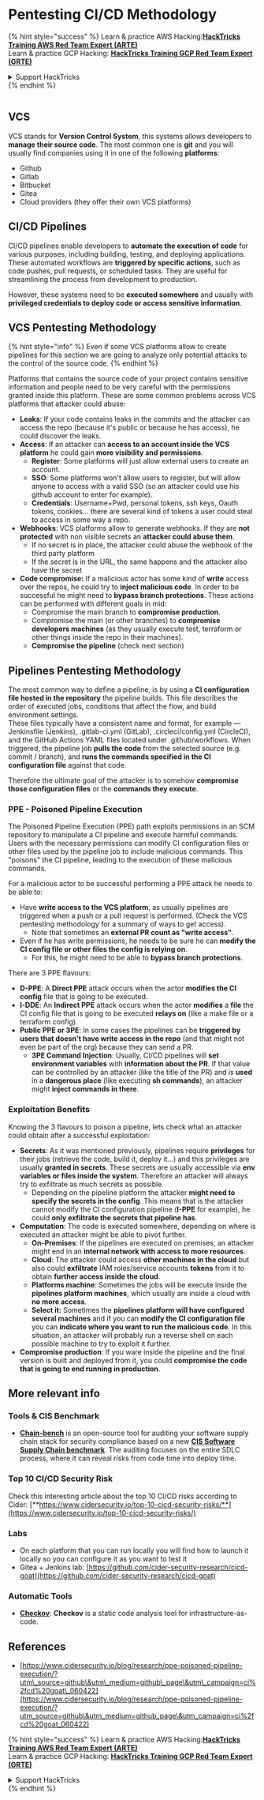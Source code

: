 # Pentesting CI/CD Methodology

{% hint style="success" %}
Learn & practice AWS Hacking:<img src="../.gitbook/assets/image (1) (1) (1).png" alt="" data-size="line">[**HackTricks Training AWS Red Team Expert (ARTE)**](https://training.hacktricks.xyz/courses/arte)<img src="../.gitbook/assets/image (1) (1) (1).png" alt="" data-size="line">\
Learn & practice GCP Hacking: <img src="../.gitbook/assets/image (2).png" alt="" data-size="line">[**HackTricks Training GCP Red Team Expert (GRTE)**<img src="../.gitbook/assets/image (2).png" alt="" data-size="line">](https://training.hacktricks.xyz/courses/grte)

<details>

<summary>Support HackTricks</summary>

* Check the [**subscription plans**](https://github.com/sponsors/carlospolop)!
* **Join the** 💬 [**Discord group**](https://discord.gg/hRep4RUj7f) or the [**telegram group**](https://t.me/peass) or **follow** us on **Twitter** 🐦 [**@hacktricks\_live**](https://twitter.com/hacktricks_live)**.**
* **Share hacking tricks by submitting PRs to the** [**HackTricks**](https://github.com/carlospolop/hacktricks) and [**HackTricks Cloud**](https://github.com/carlospolop/hacktricks-cloud) github repos.

</details>
{% endhint %}

<figure><img src="../.gitbook/assets/CLOUD-logo-letters.svg" alt=""><figcaption></figcaption></figure>

## VCS

VCS stands for **Version Control System**, this systems allows developers to **manage their source code**. The most common one is **git** and you will usually find companies using it in one of the following **platforms**:

* Github
* Gitlab
* Bitbucket
* Gitea
* Cloud providers (they offer their own VCS platforms)

## CI/CD Pipelines

CI/CD pipelines enable developers to **automate the execution of code** for various purposes, including building, testing, and deploying applications. These automated workflows are **triggered by specific actions**, such as code pushes, pull requests, or scheduled tasks. They are useful for streamlining the process from development to production.

However, these systems need to be **executed somewhere** and usually with **privileged credentials to deploy code or access sensitive information**.

## VCS Pentesting Methodology

{% hint style="info" %}
Even if some VCS platforms allow to create pipelines for this section we are going to analyze only potential attacks to the control of the source code.
{% endhint %}

Platforms that contains the source code of your project contains sensitive information and people need to be very careful with the permissions granted inside this platform. These are some common problems across VCS platforms that attacker could abuse:

* **Leaks**: If your code contains leaks in the commits and the attacker can access the repo (because it's public or because he has access), he could discover the leaks.
* **Access**: If an attacker can **access to an account inside the VCS platform** he could gain **more visibility and permissions**.
  * **Register**: Some platforms will just allow external users to create an account.
  * **SSO**: Some platforms won't allow users to register, but will allow anyone to access with a valid SSO (so an attacker could use his github account to enter for example).
  * **Credentials**: Username+Pwd, personal tokens, ssh keys, Oauth tokens, cookies... there are several kind of tokens a user could steal to access in some way a repo.
* **Webhooks**: VCS platforms allow to generate webhooks. If they are **not protected** with non visible secrets an **attacker could abuse them**.
  * If no secret is in place, the attacker could abuse the webhook of the third party platform
  * If the secret is in the URL, the same happens and the attacker also have the secret
* **Code compromise:** If a malicious actor has some kind of **write** access over the repos, he could try to **inject malicious code**. In order to be successful he might need to **bypass branch protections**. These actions can be performed with different goals in mid:
  * Compromise the main branch to **compromise production**.
  * Compromise the main (or other branches) to **compromise developers machines** (as they usually execute test, terraform or other things inside the repo in their machines).
  * **Compromise the pipeline** (check next section)

## Pipelines Pentesting Methodology

The most common way to define a pipeline, is by using a **CI configuration file hosted in the repository** the pipeline builds. This file describes the order of executed jobs, conditions that affect the flow, and build environment settings.\
These files typically have a consistent name and format, for example — Jenkinsfile (Jenkins), .gitlab-ci.yml (GitLab), .circleci/config.yml (CircleCI), and the GitHub Actions YAML files located under .github/workflows. When triggered, the pipeline job **pulls the code** from the selected source (e.g. commit / branch), and **runs the commands specified in the CI configuration file** against that code.

Therefore the ultimate goal of the attacker is to somehow **compromise those configuration files** or the **commands they execute**.

### PPE - Poisoned Pipeline Execution

The Poisoned Pipeline Execution (PPE) path exploits permissions in an SCM repository to manipulate a CI pipeline and execute harmful commands. Users with the necessary permissions can modify CI configuration files or other files used by the pipeline job to include malicious commands. This "poisons" the CI pipeline, leading to the execution of these malicious commands.

For a malicious actor to be successful performing a PPE attack he needs to be able to:

* Have **write access to the VCS platform**, as usually pipelines are triggered when a push or a pull request is performed. (Check the VCS pentesting methodology for a summary of ways to get access).
  * Note that sometimes an **external PR count as "write access"**.
* Even if he has write permissions, he needs to be sure he can **modify the CI config file or other files the config is relying on**.
  * For this, he might need to be able to **bypass branch protections**.

There are 3 PPE flavours:

* **D-PPE**: A **Direct PPE** attack occurs when the actor **modifies the CI config** file that is going to be executed.
* **I-DDE**: An **Indirect PPE** attack occurs when the actor **modifies** a **file** the CI config file that is going to be executed **relays on** (like a make file or a terraform config).
* **Public PPE or 3PE**: In some cases the pipelines can be **triggered by users that doesn't have write access in the repo** (and that might not even be part of the org) because they can send a PR.
  * **3PE Command Injection**: Usually, CI/CD pipelines will **set environment variables** with **information about the PR**. If that value can be controlled by an attacker (like the title of the PR) and is **used** in a **dangerous place** (like executing **sh commands**), an attacker might **inject commands in there**.

### Exploitation Benefits

Knowing the 3 flavours to poison a pipeline, lets check what an attacker could obtain after a successful exploitation:

* **Secrets**: As it was mentioned previously, pipelines require **privileges** for their jobs (retrieve the code, build it, deploy it...) and this privileges are usually **granted in secrets**. These secrets are usually accessible via **env variables or files inside the system**. Therefore an attacker will always try to exfiltrate as much secrets as possible.
  * Depending on the pipeline platform the attacker **might need to specify the secrets in the config**. This means that is the attacker cannot modify the CI configuration pipeline (**I-PPE** for example), he could **only exfiltrate the secrets that pipeline has**.
* **Computation**: The code is executed somewhere, depending on where is executed an attacker might be able to pivot further.
  * **On-Premises**: If the pipelines are executed on premises, an attacker might end in an **internal network with access to more resources**.
  * **Cloud**: The attacker could access **other machines in the cloud** but also could **exfiltrate** IAM roles/service accounts **tokens** from it to obtain **further access inside the cloud**.
  * **Platforms machine**: Sometimes the jobs will be execute inside the **pipelines platform machines**, which usually are inside a cloud with **no more access**.
  * **Select it:** Sometimes the **pipelines platform will have configured several machines** and if you can **modify the CI configuration file** you can **indicate where you want to run the malicious code**. In this situation, an attacker will probably run a reverse shell on each possible machine to try to exploit it further.
* **Compromise production**: If you ware inside the pipeline and the final version is built and deployed from it, you could **compromise the code that is going to end running in production**.

## More relevant info

### Tools & CIS Benchmark

* [**Chain-bench**](https://github.com/aquasecurity/chain-bench) is an open-source tool for auditing your software supply chain stack for security compliance based on a new [**CIS Software Supply Chain benchmark**](https://github.com/aquasecurity/chain-bench/blob/main/docs/CIS-Software-Supply-Chain-Security-Guide-v1.0.pdf). The auditing focuses on the entire SDLC process, where it can reveal risks from code time into deploy time.

### Top 10 CI/CD Security Risk

Check this interesting article about the top 10 CI/CD risks according to Cider: [**https://www.cidersecurity.io/top-10-cicd-security-risks/**](https://www.cidersecurity.io/top-10-cicd-security-risks/)

### Labs

* On each platform that you can run locally you will find how to launch it locally so you can configure it as you want to test it
* Gitea + Jenkins lab: [https://github.com/cider-security-research/cicd-goat](https://github.com/cider-security-research/cicd-goat)

### Automatic Tools

* [**Checkov**](https://github.com/bridgecrewio/checkov): **Checkov** is a static code analysis tool for infrastructure-as-code.

## References

* [https://www.cidersecurity.io/blog/research/ppe-poisoned-pipeline-execution/?utm\_source=github\&utm\_medium=github\_page\&utm\_campaign=ci%2fcd%20goat\_060422](https://www.cidersecurity.io/blog/research/ppe-poisoned-pipeline-execution/?utm_source=github\&utm_medium=github_page\&utm_campaign=ci%2fcd%20goat_060422)

{% hint style="success" %}
Learn & practice AWS Hacking:<img src="../.gitbook/assets/image (1) (1) (1).png" alt="" data-size="line">[**HackTricks Training AWS Red Team Expert (ARTE)**](https://training.hacktricks.xyz/courses/arte)<img src="../.gitbook/assets/image (1) (1) (1).png" alt="" data-size="line">\
Learn & practice GCP Hacking: <img src="../.gitbook/assets/image (2).png" alt="" data-size="line">[**HackTricks Training GCP Red Team Expert (GRTE)**<img src="../.gitbook/assets/image (2).png" alt="" data-size="line">](https://training.hacktricks.xyz/courses/grte)

<details>

<summary>Support HackTricks</summary>

* Check the [**subscription plans**](https://github.com/sponsors/carlospolop)!
* **Join the** 💬 [**Discord group**](https://discord.gg/hRep4RUj7f) or the [**telegram group**](https://t.me/peass) or **follow** us on **Twitter** 🐦 [**@hacktricks\_live**](https://twitter.com/hacktricks_live)**.**
* **Share hacking tricks by submitting PRs to the** [**HackTricks**](https://github.com/carlospolop/hacktricks) and [**HackTricks Cloud**](https://github.com/carlospolop/hacktricks-cloud) github repos.

</details>
{% endhint %}
